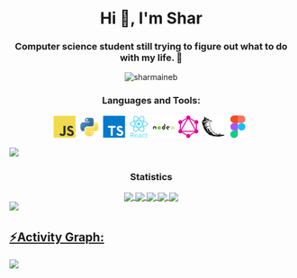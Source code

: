 <h1 align="center">Hi 👋, I'm Shar</h1>
<h3 align="center">Computer science student still trying to figure out what to do with my life. 💫</h3>
<p align="center"> <img src="https://komarev.com/ghpvc/?username=sharmaineb&label=Profile%20views&color=0e75b6&style=flat" alt="sharmaineb" /> </p>

<h3 align="center">Languages and Tools:</h3>
<p align="center">
<img src="https://raw.githubusercontent.com/teamedwardforever/Readme-Generator/71f25dd8b98329b168142a6b782a107b75eab178/svg/Skills/Languages/javascript-original.svg" alt="Javascript" width="40" height="40"/>
<img src="https://raw.githubusercontent.com/teamedwardforever/Readme-Generator/71f25dd8b98329b168142a6b782a107b75eab178/svg/Skills/Languages/python-original.svg" alt="Python" width="40" height="40"/>
<img src="https://raw.githubusercontent.com/teamedwardforever/Readme-Generator/71f25dd8b98329b168142a6b782a107b75eab178/svg/Skills/Languages/typescript-original.svg" alt="Typescript" width="40" height="40"/>
<img src="https://raw.githubusercontent.com/teamedwardforever/Readme-Generator/71f25dd8b98329b168142a6b782a107b75eab178/svg/Skills/Frontend/react-original-wordmark.svg" alt="React" width="40" height="40"/>
<img src="https://raw.githubusercontent.com/teamedwardforever/Readme-Generator/71f25dd8b98329b168142a6b782a107b75eab178/svg/Skills/Backend/nodejs-original-wordmark.svg" alt="NodeJs" width="40" height="40"/>
<img src="https://raw.githubusercontent.com/teamedwardforever/Readme-Generator/71f25dd8b98329b168142a6b782a107b75eab178/svg/Skills/Backend/graphql-icon.svg" alt="Graphql" width="40" height="40"/>
<img src="https://raw.githubusercontent.com/teamedwardforever/Readme-Generator/71f25dd8b98329b168142a6b782a107b75eab178/svg/Skills/Framework/pocoo_flask-icon.svg" alt="Flask" width="40" height="40"/>
<img src="https://raw.githubusercontent.com/teamedwardforever/Readme-Generator/71f25dd8b98329b168142a6b782a107b75eab178/svg/Skills/Software/figma-icon.svg" alt="Figma" width="40" height="40"/>
</p>

<img src="https://user-images.githubusercontent.com/73097560/115834477-dbab4500-a447-11eb-908a-139a6edaec5c.gif"><h3 align="center">Statistics</h3>
<div align="center">
<a href="https://github.com/sharmaineb">
<img align="center" src="http://github-profile-summary-cards.vercel.app/api/cards/stats?username=sharmaineb&theme=2077" height="180em" />
<img align="center" src="http://github-profile-summary-cards.vercel.app/api/cards/most-commit-language?username=sharmaineb&theme=2077" height="180em" />
<img align="center" src="http://github-profile-summary-cards.vercel.app/api/cards/repos-per-language?username=sharmaineb&theme=blueberry" height="180em" />
<img align="center" src="http://github-profile-summary-cards.vercel.app/api/cards/productive-time?username=sharmaineb&theme=blueberry" height="180em" />
<img align="center" src="http://github-profile-summary-cards.vercel.app/api/cards/profile-details?username=sharmaineb&theme=blueberry" height="180em" />
</div>
<img src="https://user-images.githubusercontent.com/73097560/115834477-dbab4500-a447-11eb-908a-139a6edaec5c.gif"><h2 align="left">⚡Activity Graph:</h2>
<img align="center" src="https://github-readme-activity-graph.vercel.app/graph?username=sharmaineb&theme=tokyo-night"/>
